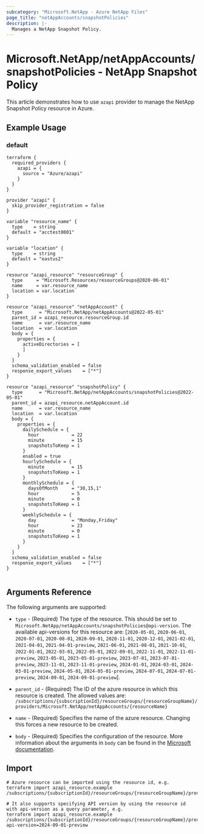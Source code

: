 ```yaml
---
subcategory: "Microsoft.NetApp - Azure NetApp Files"
page_title: "netAppAccounts/snapshotPolicies"
description: |-
  Manages a NetApp Snapshot Policy.
---
```


# Microsoft.NetApp/netAppAccounts/snapshotPolicies - NetApp Snapshot Policy

This article demonstrates how to use `azapi` provider to manage the NetApp Snapshot Policy resource in Azure.

## Example Usage

### default

```hcl
terraform {
  required_providers {
    azapi = {
      source = "Azure/azapi"
    }
  }
}

provider "azapi" {
  skip_provider_registration = false
}

variable "resource_name" {
  type    = string
  default = "acctest0001"
}

variable "location" {
  type    = string
  default = "eastus2"
}

resource "azapi_resource" "resourceGroup" {
  type     = "Microsoft.Resources/resourceGroups@2020-06-01"
  name     = var.resource_name
  location = var.location
}

resource "azapi_resource" "netAppAccount" {
  type      = "Microsoft.NetApp/netAppAccounts@2022-05-01"
  parent_id = azapi_resource.resourceGroup.id
  name      = var.resource_name
  location  = var.location
  body = {
    properties = {
      activeDirectories = [
      ]
    }
  }
  schema_validation_enabled = false
  response_export_values    = ["*"]
}

resource "azapi_resource" "snapshotPolicy" {
  type      = "Microsoft.NetApp/netAppAccounts/snapshotPolicies@2022-05-01"
  parent_id = azapi_resource.netAppAccount.id
  name      = var.resource_name
  location  = var.location
  body = {
    properties = {
      dailySchedule = {
        hour            = 22
        minute          = 15
        snapshotsToKeep = 1
      }
      enabled = true
      hourlySchedule = {
        minute          = 15
        snapshotsToKeep = 1
      }
      monthlySchedule = {
        daysOfMonth     = "30,15,1"
        hour            = 5
        minute          = 0
        snapshotsToKeep = 1
      }
      weeklySchedule = {
        day             = "Monday,Friday"
        hour            = 23
        minute          = 0
        snapshotsToKeep = 1
      }
    }
  }
  schema_validation_enabled = false
  response_export_values    = ["*"]
}


```



## Arguments Reference

The following arguments are supported:

* `type` - (Required) The type of the resource. This should be set to `Microsoft.NetApp/netAppAccounts/snapshotPolicies@api-version`. The available api-versions for this resource are: [`2020-05-01`, `2020-06-01`, `2020-07-01`, `2020-08-01`, `2020-09-01`, `2020-11-01`, `2020-12-01`, `2021-02-01`, `2021-04-01`, `2021-04-01-preview`, `2021-06-01`, `2021-08-01`, `2021-10-01`, `2022-01-01`, `2022-03-01`, `2022-05-01`, `2022-09-01`, `2022-11-01`, `2022-11-01-preview`, `2023-05-01`, `2023-05-01-preview`, `2023-07-01`, `2023-07-01-preview`, `2023-11-01`, `2023-11-01-preview`, `2024-01-01`, `2024-03-01`, `2024-03-01-preview`, `2024-05-01`, `2024-05-01-preview`, `2024-07-01`, `2024-07-01-preview`, `2024-09-01`, `2024-09-01-preview`].

* `parent_id` - (Required) The ID of the azure resource in which this resource is created. The allowed values are:  
  `/subscriptions/{subscriptionId}/resourceGroups/{resourceGroupName}/providers/Microsoft.NetApp/netAppAccounts/{resourceName}`

* `name` - (Required) Specifies the name of the azure resource. Changing this forces a new resource to be created.

* `body` - (Required) Specifies the configuration of the resource. More information about the arguments in `body` can be found in the [Microsoft documentation](https://learn.microsoft.com/en-us/azure/templates/Microsoft.NetApp/netAppAccounts/snapshotPolicies?pivots=deployment-language-terraform).

## Import

 ```shell
 # Azure resource can be imported using the resource id, e.g.
 terraform import azapi_resource.example /subscriptions/{subscriptionId}/resourceGroups/{resourceGroupName}/providers/Microsoft.NetApp/netAppAccounts/{resourceName}/snapshotPolicies/{resourceName}
 
 # It also supports specifying API version by using the resource id with api-version as a query parameter, e.g.
 terraform import azapi_resource.example /subscriptions/{subscriptionId}/resourceGroups/{resourceGroupName}/providers/Microsoft.NetApp/netAppAccounts/{resourceName}/snapshotPolicies/{resourceName}?api-version=2024-09-01-preview
 ```
